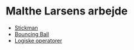 # Malthe Larsens arbejde


- [Stickman](Stickman/)
- [Bouncing Ball](Bouncing_Ball/)
- [Logiske operatorer](Logiske_operatorer/)
